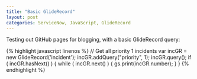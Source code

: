 ```yaml
---
title: "Basic GlideRecord"
layout: post
categories: ServiceNow, JavaScript, GlideRecord
---
```


Testing out GitHub pages for blogging, with a basic GlideRecord query:

{% highlight javascript linenos %}
// Get all priority 1 incidents
var incGR = new GlideRecord('incident');
incGR.addQuery("priority", 1);
incGR.query();
if ( incGR.hasNext() ) {
  while ( incGR.next() ) {
    gs.print(incGR.number);
  }
}
{% endhighlight %}

